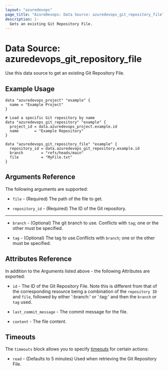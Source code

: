 ```yaml
---
layout: "azuredevops"
page_title: "AzureDevops: Data Source: azuredevops_git_repository_file"
description: |-
  Gets an existing Git Repository File.
---
```


# Data Source: azuredevops_git_repository_file

Use this data source to get an existing Git Repository File.

## Example Usage

```hcl
data "azuredevops_project" "example" {
  name = "Example Project"
}

# Load a specific Git repository by name
data "azuredevops_git_repository" "example" {
  project_id = data.azuredevops_project.example.id
  name       = "Example Repository"
}

data "azuredevops_git_repository_file" "example" {
  repository_id = data.azuredevops_git_repository.example.id
  branch        = "refs/heads/main"
  file          = "MyFile.txt"
}
```

## Arguments Reference

The following arguments are supported:

* `file` - (Required) The path of the file to get.

* `repository_id` - (Required) The ID of the Git repository.

---

* `branch` - (Optional) The git branch to use. Conflicts with `tag`; one or the other must be specified.

* `tag` - (Optional) The tag to use.Conflicts with `branch`; one or the other must be specified.

## Attributes Reference

In addition to the Arguments listed above - the following Attributes are exported:

* `id` - The ID of the Git Repository File. Note this is different from that of the corresponding resource being a combination of the `repository ID` and `file`, followed by either ':branch:' or ':tag:' and then the `branch` or `tag` used.

* `last_commit_message` - The commit message for the file.

* `content` - The file content.

## Timeouts

The `timeouts` block allows you to specify [timeouts](https://developer.hashicorp.com/terraform/language/resources/syntax#operation-timeouts) for certain actions:

* `read` - (Defaults to 5 minutes) Used when retrieving the Git Repository File.
